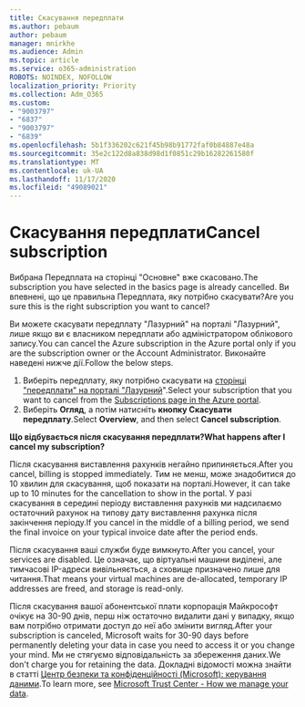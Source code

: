 ```yaml
---
title: Скасування передплати
ms.author: pebaum
author: pebaum
manager: mnirkhe
ms.audience: Admin
ms.topic: article
ms.service: o365-administration
ROBOTS: NOINDEX, NOFOLLOW
localization_priority: Priority
ms.collection: Adm_O365
ms.custom:
- "9003797"
- "6837"
- "9003797"
- "6839"
ms.openlocfilehash: 5b1f336202c621f45b98b91772faf0b84887e48a
ms.sourcegitcommit: 35e2c122d8a838d98d1f0851c29b16282261580f
ms.translationtype: MT
ms.contentlocale: uk-UA
ms.lasthandoff: 11/17/2020
ms.locfileid: "49089021"
---
```

# <a name="cancel-subscription"></a><span data-ttu-id="79713-102">Скасування передплати</span><span class="sxs-lookup"><span data-stu-id="79713-102">Cancel subscription</span></span>

<span data-ttu-id="79713-103">Вибрана Передплата на сторінці "Основне" вже скасовано.</span><span class="sxs-lookup"><span data-stu-id="79713-103">The subscription you have selected in the basics page is already cancelled.</span></span> <span data-ttu-id="79713-104">Ви впевнені, що це правильна Передплата, яку потрібно скасувати?</span><span class="sxs-lookup"><span data-stu-id="79713-104">Are you sure this is the right subscription you want to cancel?</span></span>

<span data-ttu-id="79713-105">Ви можете скасувати передплату "Лазурний" на порталі "Лазурний", лише якщо ви є власником передплати або адміністратором облікового запису.</span><span class="sxs-lookup"><span data-stu-id="79713-105">You can cancel the Azure subscription in the Azure portal only if you are the subscription owner or the Account Administrator.</span></span> <span data-ttu-id="79713-106">Виконайте наведені нижче дії.</span><span class="sxs-lookup"><span data-stu-id="79713-106">Follow the below steps.</span></span>

1. <span data-ttu-id="79713-107">Виберіть передплату, яку потрібно скасувати на [сторінці "передплати" на порталі "Лазурний](https://ms.portal.azure.com/#blade/Microsoft_Azure_Billing/SubscriptionsBlade)".</span><span class="sxs-lookup"><span data-stu-id="79713-107">Select your subscription that you want to cancel from the [Subscriptions page in the Azure portal](https://ms.portal.azure.com/#blade/Microsoft_Azure_Billing/SubscriptionsBlade).</span></span>
2. <span data-ttu-id="79713-108">Виберіть **Огляд**, а потім натисніть **кнопку Скасувати передплату**.</span><span class="sxs-lookup"><span data-stu-id="79713-108">Select **Overview**, and then select **Cancel subscription**.</span></span>

<span data-ttu-id="79713-109">**Що відбувається після скасування передплати?**</span><span class="sxs-lookup"><span data-stu-id="79713-109">**What happens after I cancel my subscription?**</span></span>

<span data-ttu-id="79713-110">Після скасування виставлення рахунків негайно припиняється.</span><span class="sxs-lookup"><span data-stu-id="79713-110">After you cancel, billing is stopped immediately.</span></span> <span data-ttu-id="79713-111">Тим не менш, може знадобитися до 10 хвилин для скасування, щоб показати на порталі.</span><span class="sxs-lookup"><span data-stu-id="79713-111">However, it can take up to 10 minutes for the cancellation to show in the portal.</span></span> <span data-ttu-id="79713-112">У разі скасування в середині періоду виставлення рахунків ми надсилаємо остаточний рахунок на типову дату виставлення рахунка після закінчення періоду.</span><span class="sxs-lookup"><span data-stu-id="79713-112">If you cancel in the middle of a billing period, we send the final invoice on your typical invoice date after the period ends.</span></span>

<span data-ttu-id="79713-113">Після скасування ваші служби буде вимкнуто.</span><span class="sxs-lookup"><span data-stu-id="79713-113">After you cancel, your services are disabled.</span></span> <span data-ttu-id="79713-114">Це означає, що віртуальні машини виділені, але тимчасові IP-адреси вивільняється, а сховище призначено лише для читання.</span><span class="sxs-lookup"><span data-stu-id="79713-114">That means your virtual machines are de-allocated, temporary IP addresses are freed, and storage is read-only.</span></span>

<span data-ttu-id="79713-115">Після скасування вашої абонентської плати корпорація Майкрософт очікує на 30-90 днів, перш ніж остаточно видалити дані у випадку, якщо вам потрібно отримати доступ до неї або змінити вигляд.</span><span class="sxs-lookup"><span data-stu-id="79713-115">After your subscription is canceled, Microsoft waits for 30-90 days before permanently deleting your data in case you need to access it or you change your mind.</span></span> <span data-ttu-id="79713-116">Ми не стягуємо відповідальність за збереження даних.</span><span class="sxs-lookup"><span data-stu-id="79713-116">We don't charge you for retaining the data.</span></span> <span data-ttu-id="79713-117">Докладні відомості можна знайти в статті [Центр безпеки та конфіденційності (Microsoft): керування даними](https://www.microsoft.com/trust-center/privacy/data-management#leave).</span><span class="sxs-lookup"><span data-stu-id="79713-117">To learn more, see [Microsoft Trust Center - How we manage your data](https://www.microsoft.com/trust-center/privacy/data-management#leave).</span></span>

